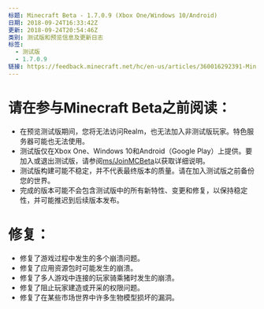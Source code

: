 ```yaml
---
标题: Minecraft Beta - 1.7.0.9 (Xbox One/Windows 10/Android)
日期: 2018-09-24T16:33:42Z
更新: 2018-09-24T20:54:46Z
类别: 测试版和预览信息及更新日志
标签:
  - 测试版
  - 1.7.0.9
链接: https://feedback.minecraft.net/hc/en-us/articles/360016292391-Minecraft-Beta-1-7-0-9-Xbox-One-Windows-10-Android
---
```


# 请在参与Minecraft Beta之前阅读：

- 在预览测试版期间，您将无法访问Realm，也无法加入非测试版玩家。特色服务器可能也无法使用。
- 测试版仅在Xbox One、Windows 10和Android（Google Play）上提供。要加入或退出测试版，请参阅[ms/JoinMCBeta](http://aka.ms/JoinMCBeta)以获取详细说明。
- 测试版构建可能不稳定，并不代表最终版本的质量。请在加入测试版之前备份您的世界。
- 完成的版本可能不会包含测试版中的所有新特性、变更和修复，以保持稳定性，并可能推迟到后续版本发布。

# 修复：

- 修复了游戏过程中发生的多个崩溃问题。
- 修复了应用资源包时可能发生的崩溃。
- 修复了多人游戏中连接的玩家骑乘猪时发生的崩溃。
- 修复了阻止玩家建造或开采的权限问题。
- 修复了在某些市场世界中许多生物模型损坏的漏洞。